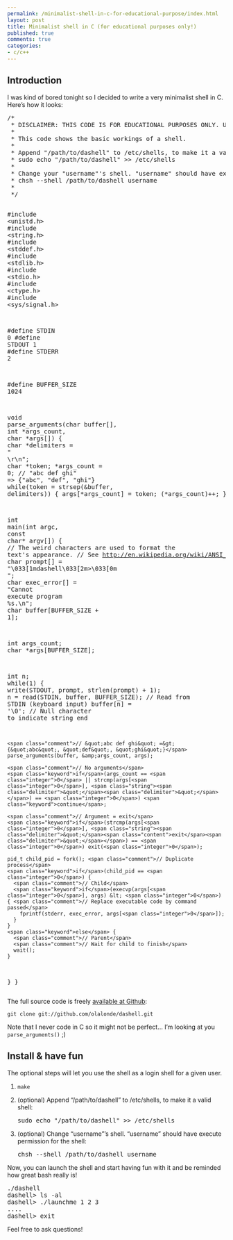 ```yaml
---
permalink: /minimalist-shell-in-c-for-educational-purpose/index.html
layout: post
title: Minimalist shell in C (for educational purposes only!)
published: true
comments: true
categories:
- c/c++
---
```

<h2>Introduction</h2>

<p>I was kind of bored tonight so I decided to write a very minimalist
shell in C. Here&rsquo;s how it looks:</p>

<div class="CodeRay">
  <div class="code"><pre><span class="comment">/*
 * DISCLAIMER: THIS CODE IS FOR EDUCATIONAL PURPOSES ONLY. USE AT YOUR OWN RISKS.
 *
 * This code shows the basic workings of a shell.
 *
 * Append &quot;/path/to/dashell&quot; to /etc/shells, to make it a valid shell:
 * sudo echo &quot;/path/to/dashell&quot; &gt;&gt; /etc/shells
 *
 * Change your &quot;username&quot;'s shell. &quot;username&quot; should have execute permission for the shell:
 * chsh --shell /path/to/dashell username
 *
 */</span>

<span class="preprocessor">#include</span> <span class="include">&lt;unistd.h&gt;</span>
<span class="preprocessor">#include</span> <span class="include">&lt;string.h&gt;</span>
<span class="preprocessor">#include</span> <span class="include">&lt;stddef.h&gt;</span>
<span class="preprocessor">#include</span> <span class="include">&lt;stdlib.h&gt;</span>
<span class="preprocessor">#include</span> <span class="include">&lt;stdio.h&gt;</span>
<span class="preprocessor">#include</span> <span class="include">&lt;ctype.h&gt;</span>
<span class="preprocessor">#include</span> <span class="include">&lt;sys/signal.h&gt;</span>

<span class="preprocessor">#define</span> STDIN <span class="integer">0</span>
<span class="preprocessor">#define</span> STDOUT <span class="integer">1</span>
<span class="preprocessor">#define</span> STDERR <span class="integer">2</span>

<span class="preprocessor">#define</span> BUFFER_SIZE <span class="integer">1024</span>

<span class="directive">void</span> parse_arguments(<span class="predefined-type">char</span> buffer[], <span class="predefined-type">int</span> *args_count, <span class="predefined-type">char</span> *args[]) {
  <span class="predefined-type">char</span> *delimiters = <span class="string"><span class="delimiter">&quot;</span><span class="content"> </span><span class="char">\r</span><span class="char">\n</span><span class="delimiter">&quot;</span></span>;
  <span class="predefined-type">char</span> *token;
  *args_count = <span class="integer">0</span>;
  <span class="comment">// &quot;abc def ghi&quot; =&gt; {&quot;abc&quot;, &quot;def&quot;, &quot;ghi&quot;}</span>
  <span class="keyword">while</span>(token = strsep(&amp;buffer, delimiters)) {
    args[*args_count] = token;
    (*args_count)++;
  }
}

<span class="predefined-type">int</span> main(<span class="predefined-type">int</span> argc, <span class="directive">const</span> <span class="predefined-type">char</span>* argv[]) {
  <span class="comment">// The weird characters are used to format the text's appearance.</span>
  <span class="comment">// See http://en.wikipedia.org/wiki/ANSI_escape_code</span>
  <span class="predefined-type">char</span> prompt[] = <span class="string"><span class="delimiter">&quot;</span><span class="char">\033</span><span class="content">[1mdashell</span><span class="char">\033</span><span class="content">[2m&gt;</span><span class="char">\033</span><span class="content">[0m </span><span class="delimiter">&quot;</span></span>;
  <span class="predefined-type">char</span> exec_error[] = <span class="string"><span class="delimiter">&quot;</span><span class="content">Cannot execute program %s.</span><span class="char">\n</span><span class="delimiter">&quot;</span></span>;
  <span class="predefined-type">char</span> buffer[BUFFER_SIZE + <span class="integer">1</span>];

  <span class="predefined-type">int</span> args_count;
  <span class="predefined-type">char</span> *args[BUFFER_SIZE];

  <span class="predefined-type">int</span> n;
  <span class="keyword">while</span>(<span class="integer">1</span>) {
    write(STDOUT, prompt, strlen(prompt) + <span class="integer">1</span>);
    n = read(STDIN, buffer, BUFFER_SIZE); <span class="comment">// Read from STDIN (keyboard input)</span>
    buffer[n] = <span class="char">'\0'</span>; <span class="comment">// Null character to indicate string end</span>

    <span class="comment">// &quot;abc def ghi&quot; =&gt; {&quot;abc&quot;, &quot;def&quot;, &quot;ghi&quot;}</span>
    parse_arguments(buffer, &amp;args_count, args);

    <span class="comment">// No arguments</span>
    <span class="keyword">if</span>(args_count == <span class="integer">0</span> || strcmp(args[<span class="integer">0</span>], <span class="string"><span class="delimiter">&quot;</span><span class="delimiter">&quot;</span></span>) == <span class="integer">0</span>) <span class="keyword">continue</span>;

    <span class="comment">// Argument = exit</span>
    <span class="keyword">if</span>(strcmp(args[<span class="integer">0</span>], <span class="string"><span class="delimiter">&quot;</span><span class="content">exit</span><span class="delimiter">&quot;</span></span>) == <span class="integer">0</span>) exit(<span class="integer">0</span>);

    pid_t child_pid = fork(); <span class="comment">// Duplicate process</span>
    <span class="keyword">if</span>(child_pid == <span class="integer">0</span>) {
      <span class="comment">// Child</span>
      <span class="keyword">if</span>(execvp(args[<span class="integer">0</span>], args) &lt; <span class="integer">0</span>) { <span class="comment">// Replace executable code by command passed</span>
        fprintf(stderr, exec_error, args[<span class="integer">0</span>]);
      }
    }
    <span class="keyword">else</span> {
      <span class="comment">// Parent</span>
      <span class="comment">// Wait for child to finish</span>
      wait();
    }
  }
}</pre></div>
</div>


<p>The full source code is freely <a href="https://github.com/olalonde/dashell">available at
Github</a>:</p>

<p><code>git clone git://github.com/olalonde/dashell.git</code></p>

<p>Note that I never code in C so it might not be perfect&hellip; I&rsquo;m looking at you <code>parse_arguments()</code> ;)</p>

<h2>Install &amp; have fun</h2>

<p>The optional steps will let you use the shell as a login shell for a given user.</p>

<ol>
<li><p><code>make</code></p></li>
<li><p>(optional) Append &ldquo;/path/to/dashell&rdquo; to /etc/shells, to make it a
valid shell:</p>

<div class="CodeRay">
  <div class="code"><pre>sudo echo &quot;/path/to/dashell&quot; &gt;&gt; /etc/shells</pre></div>
</div>
</li>
<li><p>(optional) Change &ldquo;username&rdquo;&rsquo;s shell. &ldquo;username&rdquo; should have
execute permission for the shell:</p>

<div class="CodeRay">
  <div class="code"><pre>chsh --shell /path/to/dashell username</pre></div>
</div>
</li>
</ol>


<p>Now, you can launch the shell and start having fun with it and be
reminded how great bash really is!</p>

<div class="CodeRay">
  <div class="code"><pre>./dashell
dashell&gt; ls -al
dashell&gt; ./launchme 1 2 3
....
dashell&gt; exit</pre></div>
</div>


<p>Feel free to ask questions!</p>
